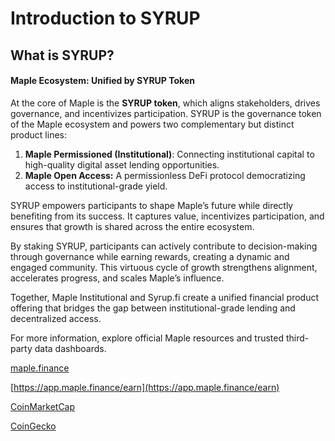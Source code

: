 # Introduction to SYRUP

## What is SYRUP?

#### **Maple Ecosystem: Unified by SYRUP Token**

At the core of Maple is the **SYRUP token**, which aligns stakeholders, drives governance, and incentivizes participation. SYRUP is the governance token of the Maple ecosystem and powers two complementary but distinct product lines:

1. **Maple Permissioned (Institutional)**: Connecting institutional capital to high-quality digital asset lending opportunities.
2. **Maple Open Access:** A permissionless DeFi protocol democratizing access to institutional-grade yield.

SYRUP empowers participants to shape Maple’s future while directly benefiting from its success. It captures value, incentivizes participation, and ensures that growth is shared across the entire ecosystem.&#x20;

By staking SYRUP, participants can actively contribute to decision-making through governance while earning rewards, creating a dynamic and engaged community. This virtuous cycle of growth strengthens alignment, accelerates progress, and scales Maple’s influence.

Together, Maple Institutional and Syrup.fi create a unified financial product offering that bridges the gap between institutional-grade lending and decentralized access.



For more information, explore official Maple resources and trusted third-party data dashboards.

[maple.finance](http://maple.finance/)

[https://app.maple.finance/earn](https://app.maple.finance/earn)

[CoinMarketCap](https://coinmarketcap.com/currencies/maple-finance/)

[CoinGecko](https://www.coingecko.com/en/coins/syrup)
